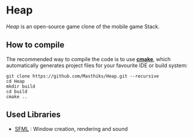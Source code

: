 # Heap

*Heap* is an open-source game clone of the mobile game Stack.

## How to compile

The recommended way to compile the code is to use [**cmake**](https://cmake.org/), which automatically generates project files for your favourite IDE or build system:
```
git clone https://github.com/Masthiks/Heap.git --recursive
cd Heap
mkdir build
cd build
cmake ..
```

## Used Libraries

* [SFML](http://www.sfml-dev.org/) : Window creation, rendering and sound
